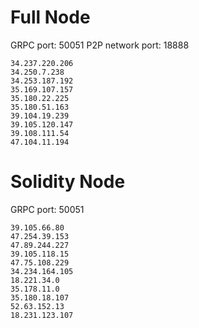 # Full Node
GRPC port: 50051
P2P network port: 18888
```
34.237.220.206
34.250.7.238
34.253.187.192
35.169.107.157
35.180.22.225
35.180.51.163
39.104.19.239
39.105.120.147
39.108.111.54
47.104.11.194
```

# Solidity Node
GRPC port: 50051
```
39.105.66.80
47.254.39.153
47.89.244.227
39.105.118.15
47.75.108.229
34.234.164.105
18.221.34.0
35.178.11.0
35.180.18.107
52.63.152.13
18.231.123.107
```